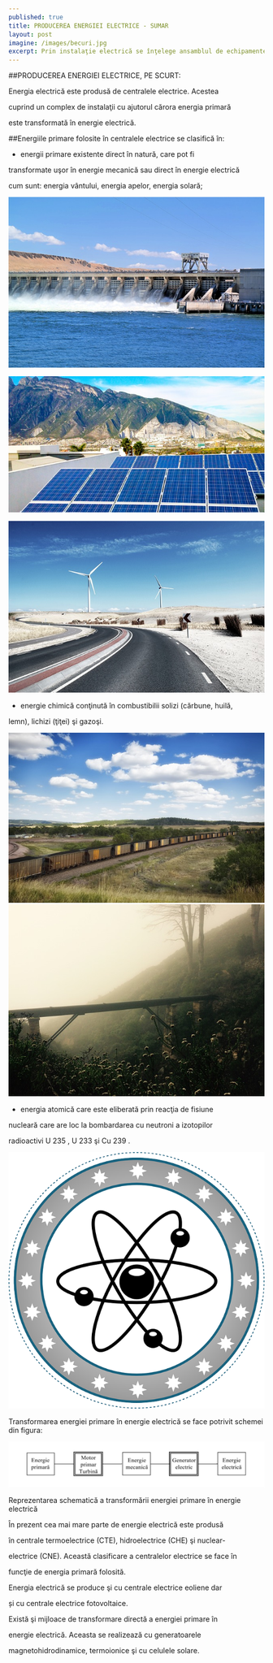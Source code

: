 ```yaml
---
published: true
title: PRODUCEREA ENERGIEI ELECTRICE - SUMAR
layout: post
imagine: /images/becuri.jpg
excerpt: Prin instalaţie electrică se înţelege ansamblul de echipamente electrice interconectate.
---
```



##PRODUCEREA ENERGIEI ELECTRICE, PE SCURT:

Energia electrică este produsă de centralele electrice. Acestea

cuprind un complex de instalaţii cu ajutorul cărora energia primară

este transformată în energie electrică.

##Energiile primare folosite în centralele electrice se clasifică în:

- energii primare existente direct în natură, care pot fi

transformate uşor în energie mecanică sau direct în energie electrică

cum sunt: energia vântului, energia apelor, energia solară;

![Electrician, Home-Electric](/images/hidrocentrala.jpg)

![Electrician, Home-Electric](/images/fotovoltaic.jpg)

![Electrician, Home-Electric](/images/eolian.jpg)


- energie chimică conţinută în combustibilii solizi (cărbune, huilă,

lemn), lichizi (ţiţei) şi gazoşi.

![Electrician, Home-Electric](/images/minier.jpg)
![Electrician, Home-Electric](/images/gaz.jpg)

- energia atomică care este eliberată prin reacţia de fisiune

nucleară care are loc la bombardarea cu neutroni a izotopilor

radioactivi U 235 , U 233 şi Cu 239 .

![Electrician, Home-Electric](/images/nuclear.png)


Transformarea energiei primare în energie electrică se face potrivit schemei din figura:


![Electrician, Home-Electric](/images/schema1.png)

Reprezentarea schematică a transformării energiei primare în energie electrică

În prezent cea mai mare parte de energie electrică este produsă

în centrale termoelectrice (CTE), hidroelectrice (CHE) şi nuclear-

electrice (CNE). Această clasificare a centralelor electrice se face în

funcţie de energia primară folosită.

Energia electrică se produce şi cu centrale electrice eoliene dar

și cu centrale electrice fotovoltaice.

Există şi mijloace de transformare directă a energiei primare în

energie electrică. Aceasta se realizează cu generatoarele

magnetohidrodinamice, termoionice şi cu celulele solare.